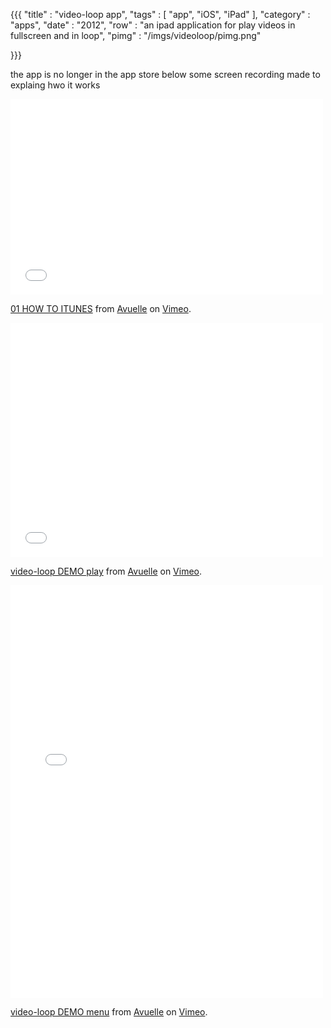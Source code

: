 {{{
    "title"    : "video-loop app",
    "tags"     : [ "app", "iOS", "iPad" ],
    "category" : "apps",
    "date"     : "2012",
    "row"  : "an ipad application for play videos in fullscreen and in loop",
    "pimg" : "/imgs/videoloop/pimg.png"

}}}

the app is no longer in the app store below some screen recording made to explaing hwo it works

<iframe src="//player.vimeo.com/video/46675286" width="500" height="313" frameborder="0" webkitallowfullscreen mozallowfullscreen allowfullscreen></iframe> <p><a href="http://vimeo.com/46675286">01 HOW TO ITUNES</a> from <a href="http://vimeo.com/user10099748">Avuelle</a> on <a href="https://vimeo.com">Vimeo</a>.</p>

<iframe src="//player.vimeo.com/video/46646860" width="500" height="375" frameborder="0" webkitallowfullscreen mozallowfullscreen allowfullscreen></iframe> <p><a href="http://vimeo.com/46646860">video-loop DEMO play</a> from <a href="http://vimeo.com/user10099748">Avuelle</a> on <a href="https://vimeo.com">Vimeo</a>.</p>

<iframe src="//player.vimeo.com/video/46646142" width="500" height="660" frameborder="0" webkitallowfullscreen mozallowfullscreen allowfullscreen></iframe> <p><a href="http://vimeo.com/46646142">video-loop DEMO menu</a> from <a href="http://vimeo.com/user10099748">Avuelle</a> on <a href="https://vimeo.com">Vimeo</a>.</p>